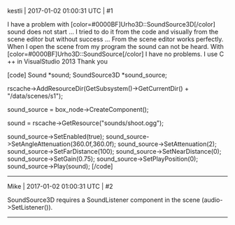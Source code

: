 kestli | 2017-01-02 01:00:31 UTC | #1

I have a problem with [color=#0000BF]Urho3D::SoundSource3D[/color] sound does not start ...
I tried to do it from the code and visually from the scene editor but without success ...
From the scene editor works perfectly. When I open the scene from my program the sound can not be heard.
With [color=#0000BF]Urho3D::SoundSource[/color] I have no problems.
I use C ++ in VisualStudio 2013
Thank you

[code]
Sound                *sound;
SoundSource3D  *sound_source;

rscache->AddResourceDir(GetSubsystem<FileSystem>()->GetCurrentDir() + "/data/scenes/s1");

sound_source = box_node->CreateComponent<SoundSource3D>();

sound = rscache->GetResource<Sound>("sounds/shoot.ogg");

sound_source->SetEnabled(true);
sound_source->SetAngleAttenuation(360.0f,360.0f);
sound_source->SetAttenuation(2);
sound_source->SetFarDistance(100);
sound_source->SetNearDistance(0);
sound_source->SetGain(0.75);
sound_source->SetPlayPosition(0);
sound_source->Play(sound);
[/code]

-------------------------

Mike | 2017-01-02 01:00:31 UTC | #2

SoundSource3D requires a SoundListener component in the scene (audio->SetListener()).

-------------------------

